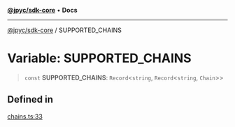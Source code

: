 [**@jpyc/sdk-core**](../README.md) • **Docs**

---

[@jpyc/sdk-core](../globals.md) / SUPPORTED_CHAINS

# Variable: SUPPORTED_CHAINS

> `const` **SUPPORTED_CHAINS**: `Record`\<`string`, `Record`\<`string`, `Chain`\>\>

## Defined in

[chains.ts:33](https://github.com/jcam1/sdks/blob/30a458097273f9153f1e5c47ec2aa6b486eaf784/packages/core/src/chains.ts#L33)
